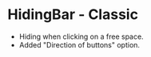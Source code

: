 # HidingBar - Classic

* Hiding when clicking on a free space.
* Added "Direction of buttons" option.